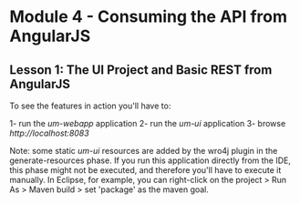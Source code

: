# Module 4 - Consuming the API from AngularJS

## Lesson 1: The UI Project and Basic REST from AngularJS


To see the features in action you'll have to:

1- run the <em>um-webapp</em> application
2- run the <em>um-ui</em> application
3- browse <em>http://localhost:8083</em>

Note: some static <em>um-ui</em> resources are added by the wro4j plugin in the generate-resources phase. If you run this application directly from the IDE, this phase might not be executed, and therefore you'll have to execute it manually. In Eclipse, for example, you can right-click on the project > Run As > Maven build > set 'package' as the maven goal. 